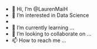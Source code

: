 - 👋 Hi, I’m @LaurenMaiH
- 👀 I’m interested in Data Science
- 
- 🌱 I’m currently learning ...
- 💞️ I’m looking to collaborate on ...
- 📫 How to reach me ...

<!---
LaurenMaiH/LaurenMaiH is a ✨ special ✨ repository because its `README.md` (this file) appears on your GitHub profile.
You can click the Preview link to take a look at your changes.
--->
